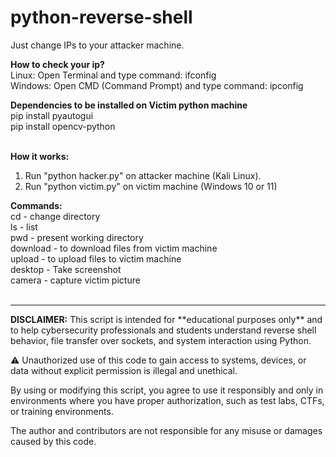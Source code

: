 # python-reverse-shell

Just change IPs to your attacker machine.

<b>How to check your ip?</b><br>
Linux: Open Terminal and type command: ifconfig<br>
Windows: Open CMD (Command Prompt) and type command: ipconfig<br>


<b>Dependencies to be installed on Victim python machine</b><br>
pip install pyautogui<br>
pip install opencv-python<br><br>

<b>How it works:</b><br>

1. Run "python hacker.py" on attacker machine (Kali Linux).
2. Run "python victim.py" on victim machine (Windows 10 or 11)

<b>Commands:</b><br>
cd - change directory<br>
ls - list<br>
pwd - present working directory<br>
download - to download files from victim machine<br>
upload - to upload files to victim machine<br>
desktop - Take screenshot<br>
camera - capture victim picture<br>
<br>
<hr>
<b>DISCLAIMER:</b>
This script is intended for **educational purposes only** and to help cybersecurity professionals and students understand reverse shell behavior, file transfer over sockets, and system interaction using Python.<br>

⚠️ Unauthorized use of this code to gain access to systems, devices, or data without explicit permission is illegal and unethical.<br>

By using or modifying this script, you agree to use it responsibly and only in environments where you have proper authorization, such as test labs, CTFs, or training environments.<br>

The author and contributors are not responsible for any misuse or damages caused by this code.
